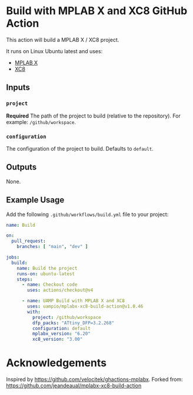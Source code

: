 # Build with MPLAB X and XC8 GitHub Action

This action will build a MPLAB X / XC8 project.

It runs on Linux Ubuntu latest and uses:

* [MPLAB X](https://www.microchip.com/en-us/development-tools-tools-and-software/mplab-x-ide)
* [XC8](https://www.microchip.com/en-us/development-tools-tools-and-software/mplab-xc-compilers)

## Inputs

### `project`

**Required** The path of the project to build (relative to the repository). For example: `/github/workspace`.

### `configuration`

The configuration of the project to build. Defaults to `default`.

## Outputs

None.

## Example Usage

Add the following `.github/workflows/build.yml` file to your project:

```yaml
name: Build

on:
  pull_request:
    branches: [ "main", "dev" ]

jobs:
  build:
    name: Build the project
    runs-on: ubuntu-latest
    steps:
      - name: Checkout code
        uses: actions/checkout@v4

      - name: UAMP Build with MPLAB X and XC8
        uses: uampio/mplabx-xc8-build-action@v1.0.46
        with:
          project: /github/workspace
          dfp_packs: "ATtiny_DFP=3.2.268"
          configuration: default
          mplabx_version: "6.20"
          xc8_version: "3.00"

```

# Acknowledgements

Inspired by <https://github.com/velocitek/ghactions-mplabx>.
Forked from: <https://github.com/jeandeaual/mplabx-xc8-build-action>
